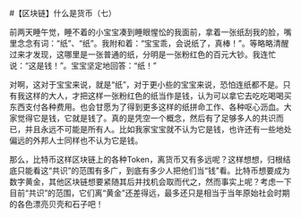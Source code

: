 #【区块链】什么是货币（七）

前两天睡午觉，睡不着的小宝宝凑到睡眼惺忪的我面前，拿着一张纸刮我的脸，嘴里念念有词：“纸”、“纸”。我附和着：“宝宝乖，会说纸了，真棒！”。等略略清醒过来才发现，这哪里是一张普通的纸，分明是一张粉红色的百元大钞。我连忙说：“这是钱！”。宝宝坚定地回答：“纸！”

对啊，这对于宝宝来说，就是“纸”，对于更小些的宝宝来说，恐怕连纸都不是。只有我这样的大人，才把这样一张粉红色的纸当作是钱，认为可以拿它去吃吃喝喝买东西支付各种费用。也会甘愿为了得到更多这样的纸拼命工作、各种呕心沥血。大家觉得它是钱，它就是钱了。真的是凭空一个概念，然后有了足够多人的共识而已，并且永远不可能是所有人。比如我家宝宝就不认为它是钱，也许还有一些地处偏远的外邦人士同样也不认为它是钱。

那么，比特币这样区块链上的各种Token，离货币又有多远呢？这样想想，归根结底只能看这“共识”的范围有多广，到底有多少人把他们当“钱”看。比特币想要成为数字黄金，其他区块链想要紧随其后并找机会取而代之，然而事实上呢？考虑一下目前“共识”的范围，它们离“黄金”还差得远，最多还只是相当于当年原始社会时期的各色漂亮贝壳和石子吧！